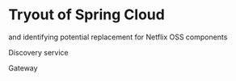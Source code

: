 # Tryout of Spring Cloud

and identifying potential replacement for Netflix OSS components

Discovery service

Gateway
